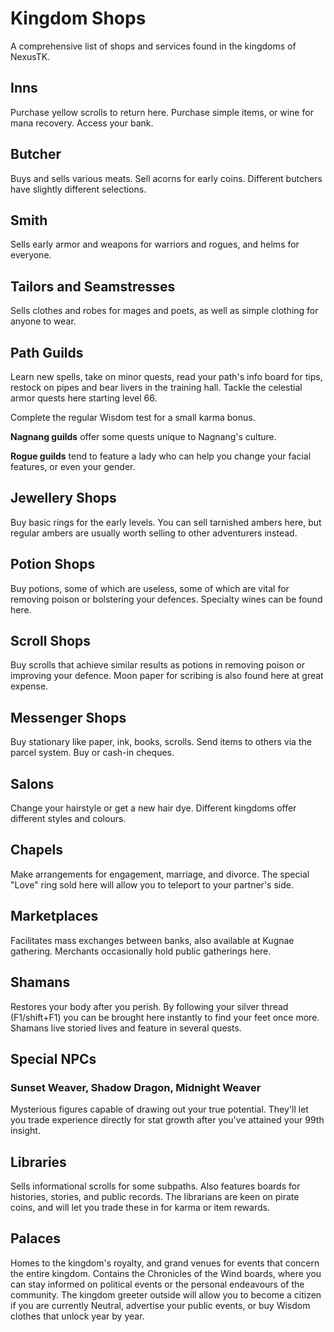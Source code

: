 # Kingdom Shops

A comprehensive list of shops and services found in the kingdoms of NexusTK.

## Inns
Purchase yellow scrolls to return here. Purchase simple items, or wine for mana recovery. Access your bank.

## Butcher
Buys and sells various meats. Sell acorns for early coins. Different butchers have slightly different selections.

## Smith
Sells early armor and weapons for warriors and rogues, and helms for everyone.

## Tailors and Seamstresses
Sells clothes and robes for mages and poets, as well as simple clothing for anyone to wear.

## Path Guilds
Learn new spells, take on minor quests, read your path's info board for tips, restock on pipes and bear livers in the training hall. Tackle the celestial armor quests here starting level 66.

Complete the regular Wisdom test for a small karma bonus.

**Nagnang guilds** offer some quests unique to Nagnang's culture.

**Rogue guilds** tend to feature a lady who can help you change your facial features, or even your gender.

## Jewellery Shops
Buy basic rings for the early levels. You can sell tarnished ambers here, but regular ambers are usually worth selling to other adventurers instead.

## Potion Shops
Buy potions, some of which are useless, some of which are vital for removing poison or bolstering your defences. Specialty wines can be found here.

## Scroll Shops
Buy scrolls that achieve similar results as potions in removing poison or improving your defence. Moon paper for scribing is also found here at great expense.

## Messenger Shops
Buy stationary like paper, ink, books, scrolls. Send items to others via the parcel system. Buy or cash-in cheques.

## Salons
Change your hairstyle or get a new hair dye. Different kingdoms offer different styles and colours.

## Chapels
Make arrangements for engagement, marriage, and divorce. The special "Love" ring sold here will allow you to teleport to your partner's side.

## Marketplaces
Facilitates mass exchanges between banks, also available at Kugnae gathering. Merchants occasionally hold public gatherings here.

## Shamans
Restores your body after you perish. By following your silver thread (F1/shift+F1) you can be brought here instantly to find your feet once more. Shamans live storied lives and feature in several quests.

## Special NPCs

### Sunset Weaver, Shadow Dragon, Midnight Weaver
Mysterious figures capable of drawing out your true potential. They'll let you trade experience directly for stat growth after you've attained your 99th insight.

## Libraries
Sells informational scrolls for some subpaths. Also features boards for histories, stories, and public records. The librarians are keen on pirate coins, and will let you trade these in for karma or item rewards.

## Palaces
Homes to the kingdom's royalty, and grand venues for events that concern the entire kingdom. Contains the Chronicles of the Wind boards, where you can stay informed on political events or the personal endeavours of the community. The kingdom greeter outside will allow you to become a citizen if you are currently Neutral, advertise your public events, or buy Wisdom clothes that unlock year by year.